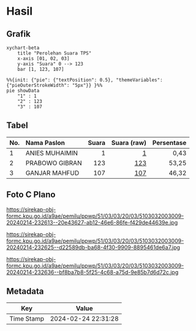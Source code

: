 # Hasil

## Grafik

```mermaid
xychart-beta
    title "Perolehan Suara TPS"
    x-axis [01, 02, 03]
    y-axis "Suara" 0 --> 123
    bar [1, 123, 107]
```

```mermaid
%%{init: {"pie": {"textPosition": 0.5}, "themeVariables": {"pieOuterStrokeWidth": "5px"}} }%%
pie showData
    "1" : 1
    "2" : 123
    "3" : 107
```

## Tabel

| No. | Nama Paslon    | Suara | Suara (raw) | Persentase |
|:--- |:-------------- | -----:| -----------:| ----------:|
| 1   | ANIES MUHAIMIN | 1     | [1][p-1]    | 0,43       |
| 2   | PRABOWO GIBRAN | 123   | [123][p-2]  | 53,25      |
| 3   | GANJAR MAHFUD  | 107   | [107][p-3]  | 46,32      |


[p-1]: https://github.com/gigit-pemilu/pemilu-2024-51-bali/blob/main/pilpres/hitung-suara/sub/51-bali/sub/03-badung/sub/03-abiansemal/sub/2003-sibanggede/sub/009-tps/sub/paslon-1.txt
[p-2]: https://github.com/gigit-pemilu/pemilu-2024-51-bali/blob/main/pilpres/hitung-suara/sub/51-bali/sub/03-badung/sub/03-abiansemal/sub/2003-sibanggede/sub/009-tps/sub/paslon-2.txt
[p-3]: https://github.com/gigit-pemilu/pemilu-2024-51-bali/blob/main/pilpres/hitung-suara/sub/51-bali/sub/03-badung/sub/03-abiansemal/sub/2003-sibanggede/sub/009-tps/sub/paslon-3.txt

## Foto C Plano

https://sirekap-obj-formc.kpu.go.id/a9ae/pemilu/ppwp/51/03/03/20/03/5103032003009-20240214-232613--20e43627-ab12-46e6-86fe-f429de44639e.jpg

https://sirekap-obj-formc.kpu.go.id/a9ae/pemilu/ppwp/51/03/03/20/03/5103032003009-20240214-232625--d22589db-ba68-4f30-9909-8895461de6a7.jpg

https://sirekap-obj-formc.kpu.go.id/a9ae/pemilu/ppwp/51/03/03/20/03/5103032003009-20240214-232636--bf8ba7b8-5f25-4c68-a75d-9e85b7d6d72c.jpg


## Metadata

| Key        | Value               |
| ---------- | ------------------- |
| Time Stamp | 2024-02-24 22:31:28 |



